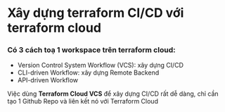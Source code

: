# Xây dựng terraform CI/CD với terraform cloud

### Có 3 cách toạ 1 workspace trên terraform cloud:

- Version Control System Workflow (VCS): xây dựng CI/CD
- CLI-driven Workflow: xây dựng Remote Backend
- API-driven Workflow

Việc dùng **Terraform Cloud VCS** để xây dựng CI/CD rất dễ dàng, chỉ cần tạo 1
Github Repo và liên kết nó với Terraform Cloud
